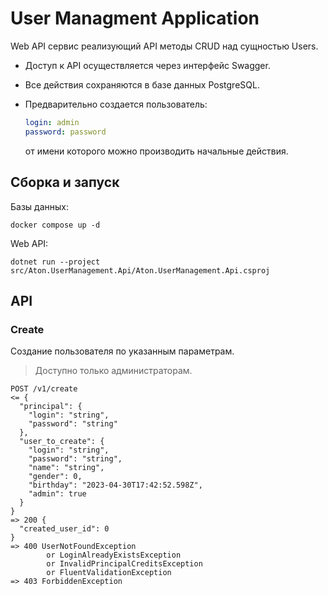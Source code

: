 # User Managment Application

Web API сервис реализующий API методы CRUD над
сущностью Users.

- Доступ к API осуществляется через интерфейс Swagger.

- Все действия сохраняются в базе данных PostgreSQL.

- Предварительно создается пользователь:
    ```yaml
    login: admin 
    password: password
    ```
  от имени которого можно производить начальные действия.

## Сборка и запуск

Базы данных:

```shell
docker compose up -d
```

Web API:

```shell
dotnet run --project src/Aton.UserManagement.Api/Aton.UserManagement.Api.csproj
```

## API

### Create

Создание пользователя по указанным параметрам.
> Доступно только администраторам.

```
POST /v1/create
<= {
  "principal": {
    "login": "string",
    "password": "string"
  },
  "user_to_create": {
    "login": "string",
    "password": "string",
    "name": "string",
    "gender": 0,
    "birthday": "2023-04-30T17:42:52.598Z",
    "admin": true
  }
}
=> 200 {
  "created_user_id": 0
}
=> 400 UserNotFoundException 
        or LoginAlreadyExistsException 
        or InvalidPrincipalCreditsException
        or FluentValidationException
=> 403 ForbiddenException
```